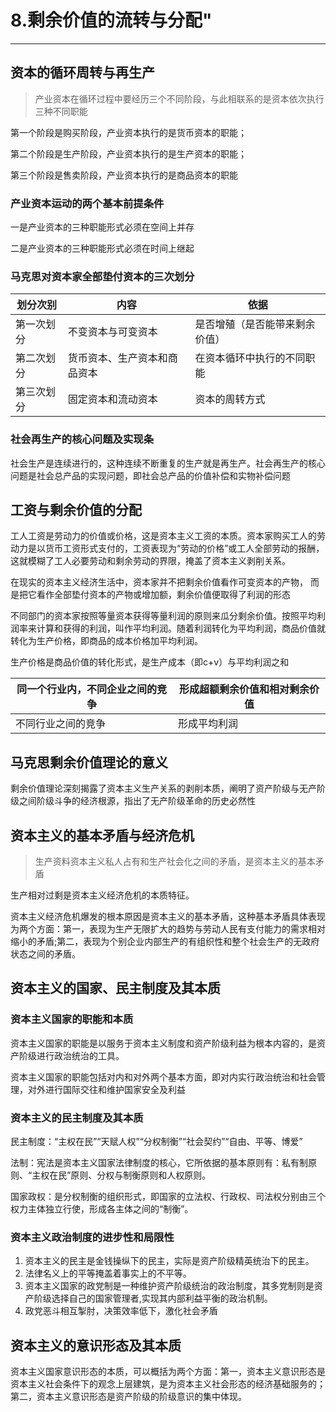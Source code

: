 # 8.剩余价值的流转与分配"
---

## 资本的循环周转与再生产 

>产业资本在循环过程中要经历三个不同阶段，与此相联系的是资本依次执行三种不同职能

第一个阶段是购买阶段，产业资本执行的是货币资本的职能； 

第二个阶段是生产阶段，产业资本执行的是生产资本的职能； 

第三个阶段是售卖阶段，产业资本执行的是商品资本的职能

### 产业资本运动的两个基本前提条件

一是产业资本的三种职能形式必须在空间上并存

二是产业资本的三种职能形式必须在时间上继起

### 马克思对资本家全部垫付资本的三次划分

| 划分次别   | 内容                         | 依据                           |
| ---------- | ---------------------------- | ------------------------------ |
| 第一次划分 | 不变资本与可变资本           | 是否增殖（是否能带来剩余价值） |
| 第二次划分 | 货币资本、生产资本和商品资本 | 在资本循环中执行的不同职能     |
| 第三次划分 | 固定资本和流动资本           | 资本的周转方式                 |

### 社会再生产的核心问题及实现条

社会生产是连续进行的，这种连续不断重复的生产就是再生产。社会再生产的核心问题是社会总产品的实现问题，即社会总产品的价值补偿和实物补偿问题

## 工资与剩余价值的分配 

工人工资是劳动力的价值或价格，这是资本主义工资的本质。资本家购买工人的劳动力是以货币工资形式支付的，工资表现为“劳动的价格”或工人全部劳动的报酬，这就模糊了工人必要劳动和剩余劳动的界限，掩盖了资本主义剥削关系。

在现实的资本主义经济生活中，资本家并不把剩余价值看作可变资本的产物， 而是把它看作全部垫付资本的产物或增加额，剩余价值便取得了利润的形态

不同部门的资本家按照等量资本获得等量利润的原则来瓜分剩余价值。按照平均利润率来计算和获得的利润，叫作平均利润。随着利润转化为平均利润，商品价值就转化为生产价格，即商品的成本价格加平均利润。

生产价格是商品价值的转化形式，是生产成本（即c+v）与平均利润之和

| 同一个行业内，不同企业之间的竞争 | 形成超额剩余价值和相对剩余价值 |
| -------------------------------- | ------------------------------ |
| 不同行业之间的竞争               | 形成平均利润                   |

## 马克思剩余价值理论的意义 

剩余价值理论深刻揭露了资本主义生产关系的剥削本质，阐明了资产阶级与无产阶级之间阶级斗争的经济根源，指出了无产阶级革命的历史必然性

## 资本主义的基本矛盾与经济危机 

> 生产资料资本主义私人占有和生产社会化之间的矛盾，是资本主义的基本矛盾

生产相对过剩是资本主义经济危机的本质特征。

资本主义经济危机爆发的根本原因是资本主义的基本矛盾，这种基本矛盾具体表现为两个方面：第一，表现为生产无限扩大的趋势与劳动人民有支付能力的需求相对缩小的矛盾;第二，表现为个别企业内部生产的有组织性和整个社会生产的无政府状态之间的矛盾。

## 资本主义的国家、民主制度及其本质 

### 资本主义国家的职能和本质

资本主义国家的职能是以服务于资本主义制度和资产阶级利益为根本内容的，是资产阶级进行政治统治的工具。

资本主义国家的职能包括对内和对外两个基本方面，即对内实行政治统治和社会管理，对外进行国际交往和维护国家安全及利益

### 资本主义的民主制度及其本质

民主制度：“主权在民”“天赋人权”“分权制衡”“社会契约”“自由、平等、博爱”

法制：宪法是资本主义国家法律制度的核心，它所依据的基本原则有：私有制原则、“主权在民”原则、分权与制衡原则和人权原则。

国家政权：是分权制衡的组织形式，即国家的立法权、行政权、司法权分别由三个权力主体独立行使，形成各主体之间的“制衡”。

### 资本主义政治制度的进步性和局限性

1. 资本主义的民主是金钱操纵下的民主，实际是资产阶级精英统治下的民主。
2. 法律名义上的平等掩盖着事实上的不平等。
3. 资本主义国家的政党制是一种维护资产阶级统治的政治制度，其多党制则是资产阶级选择自己的国家管理者,实现其内部利益平衡的政治机制。
4. 政党恶斗相互掣肘，决策效率低下，激化社会矛盾

## 资本主义的意识形态及其本质 

资本主义国家意识形态的本质，可以概括为两个方面：第一，资本主义意识形态是资本主义社会条件下的观念上层建筑，是为资本主义社会形态的经济基础服务的；第二，资本主义意识形态是资产阶级的阶级意识的集中体现。